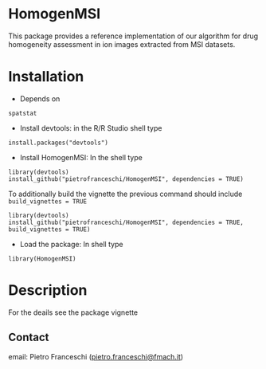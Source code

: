 # HomogenMSI
This package provides a reference implementation of our algorithm for drug homogeneity assessment in ion images extracted from MSI datasets. 

# Installation

* Depends on

```
spatstat
```
* Install devtools: in the R/R Studio shell type
```{r}
install.packages("devtools")
```

* Install HomogenMSI: In the shell type
```{r}
library(devtools)
install_github("pietrofranceschi/HomogenMSI", dependencies = TRUE) 
```
To additionally build the vignette the previous command should include `build_vignettes = TRUE`

```{r}
library(devtools)
install_github("pietrofranceschi/HomogenMSI", dependencies = TRUE, build_vignettes = TRUE) 
```

* Load the package: In shell type
```{r}
library(HomogenMSI)
```
# Description
For the deails see the package vignette

## Contact
email: Pietro Franceschi (<pietro.franceschi@fmach.it>)
